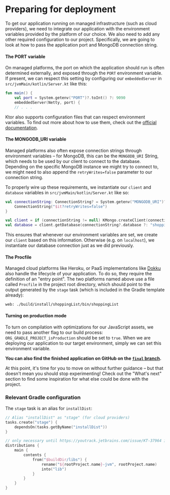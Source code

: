 # Preparing for deployment

To get our application running on managed infrastructure (such as cloud providers), we need to integrate our application with the environment variables provided by the platform of our choice. We also need to add any other required configuration to our project. Specifically, we are going to look at how to pass the application port and MongoDB connection string.

#### The PORT variable

On managed platforms, the port on which the application should run is often determined externally, and exposed through the `PORT` environment variable. If present, we can respect this setting by configuring our `embeddedServer` in `src/jvmMain/kotlin/Server.kt` like this:

```kotlin
fun main() {
    val port = System.getenv("PORT")?.toInt() ?: 9090
    embeddedServer(Netty, port) {
    // . . .
```

Ktor also supports configuration files that can respect environment variables. To find out more about how to use them, check out the [official documentation](https://ktor.io/docs/configurations.html#hocon-overview).

#### The MONGODB_URI variable

Managed platforms also often expose connection strings through environment variables – for MongoDB, this can be the `MONGODB_URI` String, which needs to be used by our client to connect to the database. Depending on the specific MongoDB instance we might try to connect to, we might need to also append the `retryWrites=false` parameter to our connection string.

To properly wire up these requirements, we instantiate our `client` and `database` variables in `src/jvmMain/kotlin/Server.kt` like so:

```kotlin
val connectionString: ConnectionString? = System.getenv("MONGODB_URI")?.let {
    ConnectionString("$it?retryWrites=false")
}

val client = if (connectionString != null) KMongo.createClient(connectionString).coroutine else KMongo.createClient().coroutine
val database = client.getDatabase(connectionString?.database ?: "shoppingList")
```

This ensures that whenever our environment variables are set, we create our `client` based on this information. Otherwise (e.g. on `localhost`), we instantiate our database connection just as we did previously.

#### The Procfile

Managed cloud platforms like Heroku, or PaaS implementations like [Dokku](https://github.com/dokku/dokku) also handle the lifecycle of your application. To do so, they require the definition of an "entry point". The two platforms named above use a file called `Procfile` in the project root directory, which should point to the output generated by the `stage` task (which is included in the Gradle template already):

```
web: ./build/install/shoppingList/bin/shoppingList
```

#### Turning on production mode

To turn on compilation with optimizations for our JavaScript assets, we need to pass another flag to our build process: `ORG_GRADLE_PROJECT_isProduction` should be set to `true`. When we are deploying our application to our target environment, simply we can set this environment variable.

**You can also find the finished application on GitHub on the [`final` branch](https://github.com/kotlin-hands-on/jvm-js-fullstack/tree/final).**

At this point, it's time for you to move on without further guidance – but that doesn't mean you should stop experimenting! Check out the "What's next" section to find some inspiration for what else could be done with the project.

### Relevant Gradle configuration

The `stage` task is an alias for `installDist`:

```kotlin
// Alias "installDist" as "stage" (for cloud providers)
tasks.create("stage") {
    dependsOn(tasks.getByName("installDist"))
}

// only necessary until https://youtrack.jetbrains.com/issue/KT-37964 is resolved
distributions {
    main {
        contents {
            from("$buildDir/libs") {
                rename("${rootProject.name}-jvm", rootProject.name)
                into("lib")
            }
        }
    }
}
```
